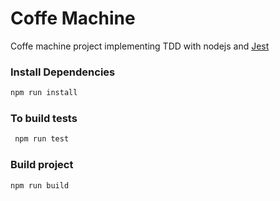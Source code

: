 # Coffe Machine
Coffe machine project implementing TDD with nodejs and [Jest](https://jestjs.io)

### Install Dependencies
```bash 
npm run install
```

### To build tests
```bash 
 npm run test
 ```

### Build project
```bash 
npm run build 
```